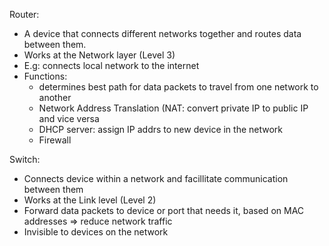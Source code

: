 Router:
- A device that connects different networks together and routes data between them. 
- Works at the Network layer (Level 3)
- E.g: connects local network to the internet
- Functions: 
	- determines best path for data packets to travel from one network to another
	- Network Address Translation (NAT: convert private IP to public IP and vice versa
	- DHCP server: assign IP addrs to new device in the network
	- Firewall

Switch:
- Connects device within a network and facillitate communication between them
- Works at the Link level (Level 2)
- Forward data packets to device or port that needs it, based on MAC addresses ⇒ reduce network traffic
- Invisible to devices on the network